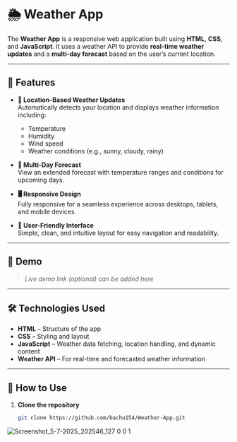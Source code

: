 # 🌦️ Weather App

The **Weather App** is a responsive web application built using **HTML**, **CSS**, and **JavaScript**. It uses a weather API to provide **real-time weather updates** and a **multi-day forecast** based on the user’s current location.

---

## 🚀 Features

- **📍 Location-Based Weather Updates**  
  Automatically detects your location and displays weather information including:
  - Temperature
  - Humidity
  - Wind speed
  - Weather conditions (e.g., sunny, cloudy, rainy)

- **📅 Multi-Day Forecast**  
  View an extended forecast with temperature ranges and conditions for upcoming days.

- **🖥️ Responsive Design**  
  Fully responsive for a seamless experience across desktops, tablets, and mobile devices.

- **🎨 User-Friendly Interface**  
  Simple, clean, and intuitive layout for easy navigation and readability.

---

## 📸 Demo

> _Live demo link (optional) can be added here_

---

## 🛠️ Technologies Used

- **HTML** – Structure of the app  
- **CSS** – Styling and layout  
- **JavaScript** – Weather data fetching, location handling, and dynamic content  
- **Weather API** – For real-time and forecasted weather information

---

## 📖 How to Use

1. **Clone the repository**
   ```bash
   git clone https://github.com/bachu154/Weather-App.git

![Screenshot_5-7-2025_202546_127 0 0 1](https://github.com/user-attachments/assets/1723213d-1343-41ef-9343-3e308e6a60ce)

